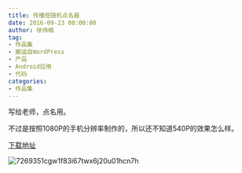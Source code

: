 ```yaml
---
title: 传播班随机点名器
date: 2016-09-23 00:00:00
author: 徐炜楠
tag: 
- 作品集
- 搬运自WordPress
- 产品
- Android应用
- 代码
categories: 
- 作品集
---
```

<p>写给老师，点名用。</p><p>不过是按照1080P的手机分辨率制作的，所以还不知道540P的效果怎么样。</p><p><a href="http://%E9%93%BE%E6%8E%A5%EF%BC%9Ahttp://pan.baidu.com/s/1hsjXMte%20%E5%AF%86%E7%A0%81%EF%BC%9Aldrs" target="_blank" rel="external">下载地址</a></p><p><img src="https://aaronxublog.files.wordpress.com/2016/09/7269351cgw1f83i67twx6j20u01hcn7h.jpg" alt="7269351cgw1f83i67twx6j20u01hcn7h"></p>